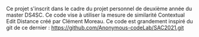 Ce projet s'inscrit dans le cadre du projet personnel de deuxième année du master DS4SC.
Ce code vise à utiliser la mesure de similarité Contextual Edit Distance créé par Clément Moreau.
Ce code est grandement inspiré du git de ce dernier : https://github.com/Anonymous-codeLab/SAC2021.git
